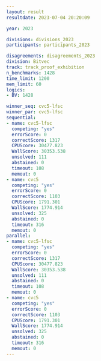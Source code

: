 ```yaml
---
layout: result
resultdate: 2023-07-04 20:20:09

year: 2023

divisions: divisions_2023
participants: participants_2023

disagreements: disagreements_2023
division: Bitvec
track: track_proof_exhibition
n_benchmarks: 1428
time_limit: 1200
mem_limit: 60
logics:
- BV: 1428

winner_seq: cvc5-lfsc
winner_par: cvc5-lfsc
sequential:
- name: cvc5-lfsc
  competing: "yes"
  errorScore: 0
  correctScore: 1317
  CPUScore: 30477.823
  WallScore: 30353.538
  unsolved: 111
  abstained: 0
  timeout: 108
  memout: 0
- name: cvc5
  competing: "yes"
  errorScore: 0
  correctScore: 1103
  CPUScore: 1791.301
  WallScore: 1774.914
  unsolved: 325
  abstained: 0
  timeout: 316
  memout: 0
parallel:
- name: cvc5-lfsc
  competing: "yes"
  errorScore: 0
  correctScore: 1317
  CPUScore: 30477.823
  WallScore: 30353.538
  unsolved: 111
  abstained: 0
  timeout: 108
  memout: 0
- name: cvc5
  competing: "yes"
  errorScore: 0
  correctScore: 1103
  CPUScore: 1791.301
  WallScore: 1774.914
  unsolved: 325
  abstained: 0
  timeout: 316
  memout: 0
---
```

